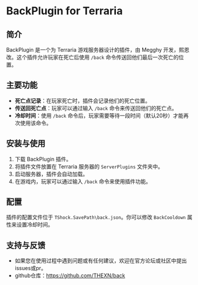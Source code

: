 # BackPlugin for Terraria

## 简介
BackPlugin 是一个为 Terraria 游戏服务器设计的插件，由 Megghy 开发，熙恩改。这个插件允许玩家在死亡后使用 `/back` 命令传送回他们最后一次死亡的位置。

## 主要功能
- **死亡点记录**：在玩家死亡时，插件会记录他们的死亡位置。
- **传送回死亡点**：玩家可以通过输入 `/back` 命令来传送回他们的死亡点。
- **冷却时间**：使用 `/back` 命令后，玩家需要等待一段时间（默认20秒）才能再次使用该命令。

## 安装与使用
1. 下载 BackPlugin 插件。
2. 将插件文件放置在 Terraria 服务器的 `ServerPlugins` 文件夹中。
3. 启动服务器，插件会自动加载。
4. 在游戏内，玩家可以通过输入 `/back` 命令来使用插件功能。

## 配置
插件的配置文件位于 `TShock.SavePath\back.json`。你可以修改 `BackCooldown` 属性来设置冷却时间。

## 支持与反馈
- 如果您在使用过程中遇到问题或有任何建议，欢迎在官方论坛或社区中提出issues或pr。
- github仓库：https://github.com/THEXN/back
